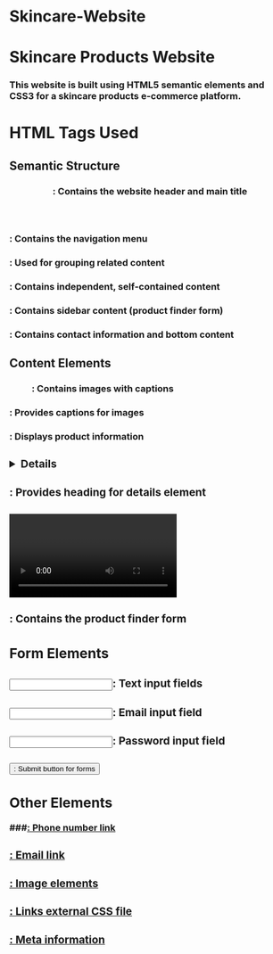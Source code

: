 # Skincare-Website
# Skincare Products Website
### This website is built using HTML5 semantic elements and CSS3 for a skincare products e-commerce platform.
# HTML Tags Used

## Semantic Structure

### <header>: Contains the website header and main title
### <nav>: Contains the navigation menu
### <section>: Used for grouping related content
### <article>: Contains independent, self-contained content
### <aside>: Contains sidebar content (product finder form)
### <footer>: Contains contact information and bottom content

## Content Elements

### <figure>: Contains images with captions
### <figcaption>: Provides captions for images
### <table>: Displays product information
### <details>: Creates expandable/collapsible content
### <summary>: Provides heading for details element
### <video>: Embeds video content
### <audio>: Embeds audio content
### <datalist>: Provides autocomplete options for input
### <form>: Contains the product finder form

## Form Elements

### <input type="text">: Text input fields
### <input type="email">: Email input field
### <input type="password">: Password input field
### <button>: Submit button for forms

## Other Elements

###<a href="tel:">: Phone number link
### <a href="mailto:">: Email link
### <img>: Image elements
### <link>: Links external CSS file
### <meta>: Meta information
### <title>: Page title

## CSS Features

### External CSS file (styles.css)
### Flexbox for navigation
### CSS Grid for layout
### Responsive design with media queries
### Custom color scheme
### Hover effects
### Form styling
### Table styling

## File Structure
your-project/
│
├── index.html
├── styles.css
├── images/
│   ├── product1.jpg
│   ├── product2.jpg
│   └── favicon.ico
│
├── videos/
│   └── product-demo.mp4
│
└── audio/
    └── background-music.mp3
